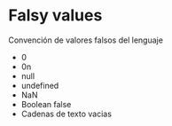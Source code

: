 # Falsy values
Convención de valores falsos del lenguaje

* 0
* 0n
* null
* undefined
* NaN
* Boolean false
* Cadenas de texto vacias